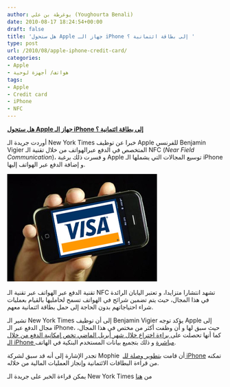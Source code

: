 ```yaml
---
author: يوغرطة بن علي (Youghourta Benali)
date: 2010-08-17 18:24:54+00:00
draft: false
title: 'هل ستحول Apple جهاز الـ iPhone إلى بطاقة ائتمانية ؟ '
type: post
url: /2010/08/apple-iphone-credit-card/
categories:
- Apple
- هواتف/ أجهزة لوحية
tags:
- Apple
- Credit card
- iPhone
- NFC
---
```


**[هل ستحول Apple جهاز الـ iPhone إلى بطاقة ائتمانية ؟](https://www.it-scoop.com/2010/08/apple-iphone-credit-card)**




أوردت جريدة الـ New York Times خبرا عن توظيف Apple للفرنسي Benjamin Vigier المتخصص في الدفع عبرالهواتف من خلال تقنية الـ NFC (_Near Field Communication_)، و فسرت ذلك برغبة Apple توسيع المجالات التي يشملها الـ iPhone و إضافة الدفع عبر الهواتف إليها.




[![](iphone-visa.png)
](https://www.it-scoop.com/2010/08/apple-iphone-credit-card)





تقنية الدفع عبر الهواتف عبر تقنية الـ NFC تشهد انتشارا متزايدا، و تعتبر اليابان الرائدة في هذا المجال، حيث يتم تضمين شرائح في الهواتف تسمح لحامليها بالقيام بعمليات شراء احتياجاتهم بدون الحاجة إلى حمل بطاقة ائتمانية معهم.

تشير الـ New York Times إلى أن توظيف Benjamin Vigier يؤكد توجه Apple إلى مجال الدفع عبر الـ iPhone، حيث سبق لها و أن وظفت أكثر من مختص في هذا المجال، كما أنها تحصلت على[ براءة اختراع خلال شهر أبريل الماضي تخص إمكانية الدفع من خلال الـ iPhone مباشرة](http://www.wipo.int/pctdb/en/ia.jsp?IA=US2009053441&REF=RSS&DISPLAY=STATUS) و ذلك بتجميع بيانات المستخدم البنكية في الهاتف.

تجدر الإشارة إلى أنه قد سبق لشركة Mophie  أن قامت [بتطوير وصلة للـ iPhone](https://www.it-scoop.com/2010/01/%d8%a7%d9%84%d9%80-iphone-%d9%8a%d8%b5%d8%a8%d8%ad-%d9%82%d8%a7%d8%b1%d8%a6-%d8%a8%d8%b7%d8%a7%d9%82%d8%a7%d8%aa-%d8%a7%d8%a6%d8%aa%d9%85%d8%a7%d9%86%d9%8a%d8%a9/) تمكنه من قراءة البطاقات الائتمانية وإنجاز العمليات المالية من خلاله.

يمكن قراءة الخبر على جريدة الـ New York Times من [هنا](http://bits.blogs.nytimes.com/2010/08/16/apple-hires-mobile-payment-expert/)
